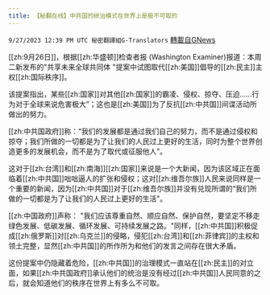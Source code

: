 ```yaml
---
title: 【秘翻在线】中共国的统治模式在世界上是极不可取的
---
```

`9/27/2023 12:39 PM UTC 秘密翻譯組G-Translators` [轉載自GNews](https://gnews.org/articles/1747320)

[[zh:9月26日]]，根据[[zh:华盛顿]]检查者报 (Washington Examiner)报道：本周二新发布的"共享未来全球共同体 "提案中试图取代[[zh:美国]]倡导的[[zh:民主]]主权[[zh:国际秩序]]。

该提案指出，某些[[zh:国家]]对其他[[zh:国家]]的霸凌、侵权、掠夺、压迫……行为对于全球来说危害极大”；这也是[[zh:美国]]为了反抗[[zh:中共国]]间谍活动所做出的努力。

[[zh:中共国政府]]称：“我们的发展都是通过我们自己的努力，而不是通过侵权和掠夺；我们所做的一切都是为了让我们的人民过上更好的生活，同时为整个世界创造更多的发展机会，而不是为了取代或征服他人"。

这对于[[zh:台湾]]和[[zh:南海]][[zh:国家]]来说是一个大新闻，因为该区域正在面临着[[zh:中共国]]咄咄逼人的扩张和侵权；这对[[zh:维吾尔族]]人民来说同样是一个重要的新闻，因为[[zh:中共国]]对于[[zh:维吾尔族]]并没有兑现所谓的“我们所做的一切都是为了让我们的人民过上更好的生活"。

[[zh:中国政府]]声称： "我们应该尊重自然、顺应自然、保护自然，要坚定不移走绿色发展、低碳发展、循环发展、可持续发展之路。"同样，[[zh:中共国]]积极促成[[zh:俄罗斯]]对[[zh:乌克兰]]的侵略，侵犯[[zh:台湾]]和[[zh:菲律宾]]的主权和领土完整，显然[[zh:中共国]]的所作所为和他们的发言之间存在很大矛盾。

这份提案中仍隐藏着危险，[[zh:中共国]]的治理模式一直站在[[zh:民主]]的对立面，如果[[zh:中共国政府]]承认他们的统治是没有经过[[zh:中共国]]人民同意的之后，就会知道他们的秩序在世界上有多么不可取。
